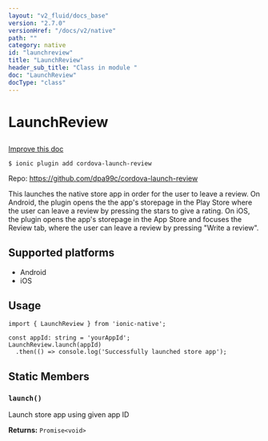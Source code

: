 ```yaml
---
layout: "v2_fluid/docs_base"
version: "2.7.0"
versionHref: "/docs/v2/native"
path: ""
category: native
id: "launchreview"
title: "LaunchReview"
header_sub_title: "Class in module "
doc: "LaunchReview"
docType: "class"
---
```








<h1 class="api-title">
  
  LaunchReview
  

  

  </h1>

<a class="improve-v2-docs" href="http://github.com/driftyco/ionic-native/edit/master/src/plugins/launch-review.ts#L0">
  Improve this doc
</a>



<!-- decorators -->





<pre><code>$ ionic plugin add cordova-launch-review</code></pre>
<p>Repo:
  <a href="https://github.com/dpa99c/cordova-launch-review">
    https://github.com/dpa99c/cordova-launch-review
  </a>
</p>

<!-- description -->

<p>This launches the native store app in order for the user to leave a review.
On Android, the plugin opens the the app&#39;s storepage in the Play Store where the user can leave a review by pressing the stars to give a rating.
On iOS, the plugin opens the app&#39;s storepage in the App Store and focuses the Review tab, where the user can leave a review by pressing &quot;Write a review&quot;.</p>


<!-- @platforms tag -->
<h2>Supported platforms</h2>

<ul>
  <li>Android</li><li>iOS</li>
</ul>

<!-- @platforms tag end -->


<!-- if doc.decorators -->

<!-- @usage tag -->

<h2>Usage</h2>

<pre><code>import { LaunchReview } from &#39;ionic-native&#39;;

const appId: string = &#39;yourAppId&#39;;
LaunchReview.launch(appId)
  .then(() =&gt; console.log(&#39;Successfully launched store app&#39;);
</code></pre>




<!-- @property tags -->


<h2>Static Members</h2>

<div id="launch"></div>
<h3><code>launch()</code>
  
</h3>


Launch store app using given app ID






<div class="return-value" markdown="1">
  <i class="icon ion-arrow-return-left"></i>
  <b>Returns:</b> 
<code>Promise&lt;void&gt;</code> 
</div>




<!-- methods on the class -->



<!-- other classes -->

<!-- end other classes -->

<!-- interfaces -->

<!-- end interfaces -->

<!-- related link --><!-- end content block -->


<!-- end body block -->

